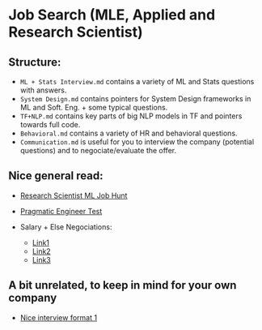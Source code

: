 # Job Search (MLE, Applied and Research Scientist)

## Structure:
* ```ML + Stats Interview.md``` contains a variety of ML and Stats questions with answers. 
* ```System Design.md``` contains pointers for System Design frameworks in ML and Soft. Eng. + some typical questions.
* ```TF+NLP.md``` contains key parts of big NLP models in TF and pointers towards full code.
* ```Behavioral.md``` contains a variety of HR and behavioral questions.
* ```Communication.md``` is useful for you to interview the company (potential questions) and to negociate/evaluate the offer.

## Nice general read:
* [Research Scientist ML Job Hunt](https://generalizederror.github.io/My-Machine-Learning-Research-Jobhunt/)
* [Pragmatic Engineer Test](https://blog.pragmaticengineer.com/pragmatic-engineer-test/)

* Salary + Else Negociations:
  * [Link1](https://www.kalzumeus.com/2012/01/23/salary-negotiation/)
  * [Link2](https://www.freecodecamp.org/news/ten-rules-for-negotiating-a-job-offer-ee17cccbdab6)
  * [Link3](https://www.freecodecamp.org/news/how-not-to-bomb-your-offer-negotiation-c46bb9bc7dea)
  
  
## A bit unrelated, to keep in mind for your own company
* [Nice interview format 1](https://generallyintelligent.ai/blog/2022-01-20-our-hiring-process/)


